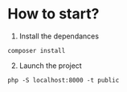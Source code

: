 # How to start?

1. Install the dependances

```terminal
composer install
```

2. Launch the project

```terminal
php -S localhost:8000 -t public 
```


[//]: # (Sanitizer) 
[//]: # (
 https://github.com/Wixel/GUMP
  ) 